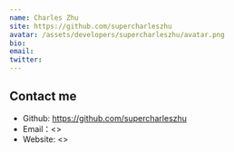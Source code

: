 ```yaml
---
name: Charles Zhu
site: https://github.com/supercharleszhu
avatar: /assets/developers/supercharleszhu/avatar.png
bio: 
email: 
twitter: 
---
```


## Contact me

- Github: <https://github.com/supercharleszhu>
- Email：<>
- Website: <>
  